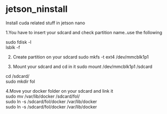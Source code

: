 # jetson_ninstall
Install cuda related stuff in jetson nano

1.You have to insert your sdcard and check partition name..use the following  
  
sudo fdisk -l  
lsblk -f  

2. Create partition on your sdcard
sudo mkfs -t ext4 /dev/mmcblk1p1

3. Mount your sdcard and cd in it
sudo mount /dev/mmcblk1p1 /sdcard
  
cd /sdcard/   
sudo mkdir fol  

4.Move your docker folder on your sdcard and link it  
sudo mv /var/lib/docker /sdcard/fol/  
sudo ln -s /sdcard/fol/docker /var/lib/docker  
sudo ln -s /sdcard/fol/docker /var/lib/docker



